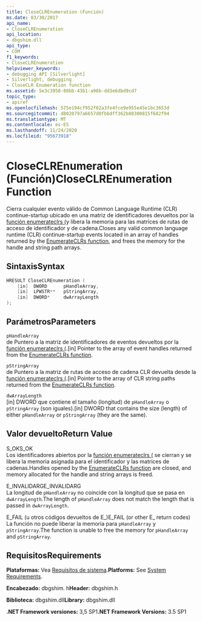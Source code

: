 ```yaml
---
title: CloseCLREnumeration (Función)
ms.date: 03/30/2017
api_name:
- CloseCLREnumeration
api_location:
- dbgshim.dll
api_type:
- COM
f1_keywords:
- CloseCLREnumeration
helpviewer_keywords:
- debugging API [Silverlight]
- Silverlight, debugging
- CloseCLR Enumeration function
ms.assetid: 5e3c3958-80bb-43b1-a96b-dd3e6dbd9cd7
topic_type:
- apiref
ms.openlocfilehash: 575e194cf952f02a3fe4fce9e955e45e1bc3653d
ms.sourcegitcommit: d8020797a6657d0fbbdff362b80300815f682f94
ms.translationtype: MT
ms.contentlocale: es-ES
ms.lasthandoff: 11/24/2020
ms.locfileid: "95673918"
---
```

# <a name="closeclrenumeration-function"></a><span data-ttu-id="97542-102">CloseCLREnumeration (Función)</span><span class="sxs-lookup"><span data-stu-id="97542-102">CloseCLREnumeration Function</span></span>

<span data-ttu-id="97542-103">Cierra cualquier evento válido de Common Language Runtime (CLR) continue-startup ubicado en una matriz de identificadores devueltos por la [función enumerateclrs (](enumerateclrs-function.md)y libera la memoria para las matrices de rutas de acceso de identificador y de cadena.</span><span class="sxs-lookup"><span data-stu-id="97542-103">Closes any valid common language runtime (CLR) continue-startup events located in an array of handles returned by the [EnumerateCLRs function](enumerateclrs-function.md), and frees the memory for the handle and string path arrays.</span></span>  
  
## <a name="syntax"></a><span data-ttu-id="97542-104">Sintaxis</span><span class="sxs-lookup"><span data-stu-id="97542-104">Syntax</span></span>  
  
```cpp  
HRESULT CloseCLREnumeration (  
    [in]  DWORD      pHandleArray,  
    [in]  LPWSTR**   pStringArray,  
    [in]  DWORD*     dwArrayLength  
);  
```  
  
## <a name="parameters"></a><span data-ttu-id="97542-105">Parámetros</span><span class="sxs-lookup"><span data-stu-id="97542-105">Parameters</span></span>  

 `pHandleArray`  
 <span data-ttu-id="97542-106">de Puntero a la matriz de identificadores de eventos devueltos por la [función enumerateclrs (](enumerateclrs-function.md).</span><span class="sxs-lookup"><span data-stu-id="97542-106">[in] Pointer to the array of event handles returned from the [EnumerateCLRs function](enumerateclrs-function.md).</span></span>  
  
 `pStringArray`  
 <span data-ttu-id="97542-107">de Puntero a la matriz de rutas de acceso de cadena CLR devuelta desde la [función enumerateclrs (](enumerateclrs-function.md).</span><span class="sxs-lookup"><span data-stu-id="97542-107">[in] Pointer to the array of CLR string paths returned from the [EnumerateCLRs function](enumerateclrs-function.md).</span></span>  
  
 `dwArrayLength`  
 <span data-ttu-id="97542-108">[in] DWORD que contiene el tamaño (longitud) de `pHandleArray` o `pStringArray` (son iguales).</span><span class="sxs-lookup"><span data-stu-id="97542-108">[in] DWORD that contains the size (length) of either `pHandleArray` or `pStringArray` (they are the same).</span></span>  
  
## <a name="return-value"></a><span data-ttu-id="97542-109">Valor devuelto</span><span class="sxs-lookup"><span data-stu-id="97542-109">Return Value</span></span>  

 <span data-ttu-id="97542-110">S_OK</span><span class="sxs-lookup"><span data-stu-id="97542-110">S_OK</span></span>  
 <span data-ttu-id="97542-111">Los identificadores abiertos por la [función enumerateclrs (](enumerateclrs-function.md) se cierran y se libera la memoria asignada para el identificador y las matrices de cadenas.</span><span class="sxs-lookup"><span data-stu-id="97542-111">Handles opened by the [EnumerateCLRs function](enumerateclrs-function.md) are closed, and memory allocated for the handle and string arrays is freed.</span></span>  
  
 <span data-ttu-id="97542-112">E_INVALIDARG</span><span class="sxs-lookup"><span data-stu-id="97542-112">E_INVALIDARG</span></span>  
 <span data-ttu-id="97542-113">La longitud de `pHandleArray` no coincide con la longitud que se pasa en `dwArrayLength`.</span><span class="sxs-lookup"><span data-stu-id="97542-113">The length of `pHandleArray` does not match the length that is passed in `dwArrayLength`.</span></span>  
  
 <span data-ttu-id="97542-114">E_FAIL (u otros códigos devueltos de E_)</span><span class="sxs-lookup"><span data-stu-id="97542-114">E_FAIL (or other E_ return codes)</span></span>  
 <span data-ttu-id="97542-115">La función no puede liberar la memoria para `pHandleArray` y `pStringArray`.</span><span class="sxs-lookup"><span data-stu-id="97542-115">The function is unable to free the memory for `pHandleArray` and `pStringArray`.</span></span>  
  
## <a name="requirements"></a><span data-ttu-id="97542-116">Requisitos</span><span class="sxs-lookup"><span data-stu-id="97542-116">Requirements</span></span>  

 <span data-ttu-id="97542-117">**Plataformas:** Vea [Requisitos de sistema](../../get-started/system-requirements.md).</span><span class="sxs-lookup"><span data-stu-id="97542-117">**Platforms:** See [System Requirements](../../get-started/system-requirements.md).</span></span>  
  
 <span data-ttu-id="97542-118">**Encabezado:** dbgshim. h</span><span class="sxs-lookup"><span data-stu-id="97542-118">**Header:** dbgshim.h</span></span>  
  
 <span data-ttu-id="97542-119">**Biblioteca:** dbgshim.dll</span><span class="sxs-lookup"><span data-stu-id="97542-119">**Library:** dbgshim.dll</span></span>  
  
 <span data-ttu-id="97542-120">**.NET Framework versiones:** 3,5 SP1</span><span class="sxs-lookup"><span data-stu-id="97542-120">**.NET Framework Versions:** 3.5 SP1</span></span>
